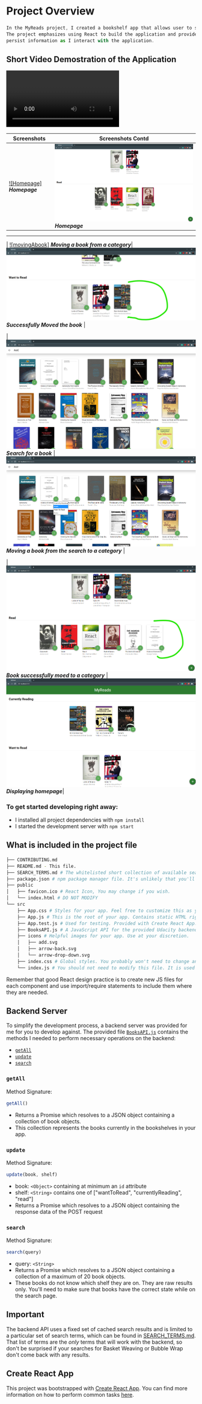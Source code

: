 # Project Overview

```js
In the MyReads project, I created a bookshelf app that allows user to select and categorize books you have read, are currently reading, or want to read. 
The project emphasizes using React to build the application and provides an API server and client library that I used to 
persist information as I interact with the application.
```

## Short Video Demostration of the Application

![homepage](asset/video_demostration.mp4)

| **Screenshots**  | **Screenshots Contd**|
|------------|------------|
| [![Homepage]](asset/homepage.png) _**Homepage**_ | ![Homepage](asset/homepage2.png) _**Homepage**_ |

-------------------------------------------------------------------------------------------------

| [![movingAbook]](asset/movingAbook.png) _**Moving a book from a category**_| ![movedAbook](asset/movedAbook.png) _**Successfully Moved the book**_ |

| ![searchBooks](asset/searchBooks.png) _**Search for a book**_ | ![movingFromSearch](asset/movingFromSearch.png) _**Moving a book from the search to a category**_ |

| ![searchbookmoved](asset/searchbookmoved.png) _**Book successfully moed to a category**_ | ![homepage](asset/homepage.png) _**Displaying homepage**_|

### To get started developing right away:

* I installed all project dependencies with `npm install`
* I started the development server with `npm start`

## What is included in the project file
```bash
├── CONTRIBUTING.md
├── README.md - This file.
├── SEARCH_TERMS.md # The whitelisted short collection of available search terms for you to use with your app.
├── package.json # npm package manager file. It's unlikely that you'll need to modify this.
├── public
│   ├── favicon.ico # React Icon, You may change if you wish.
│   └── index.html # DO NOT MODIFY
└── src
    ├── App.css # Styles for your app. Feel free to customize this as you desire.
    ├── App.js # This is the root of your app. Contains static HTML right now.
    ├── App.test.js # Used for testing. Provided with Create React App. Testing is encouraged, but not required.
    ├── BooksAPI.js # A JavaScript API for the provided Udacity backend. Instructions for the methods are below.
    ├── icons # Helpful images for your app. Use at your discretion.
    │   ├── add.svg
    │   ├── arrow-back.svg
    │   └── arrow-drop-down.svg
    ├── index.css # Global styles. You probably won't need to change anything here.
    └── index.js # You should not need to modify this file. It is used for DOM rendering only.
```

Remember that good React design practice is to create new JS files for each component and use import/require statements to include them where they are needed.

## Backend Server

To simplify the development process, a backend server was provided for me for you to develop against. The provided file [`BooksAPI.js`](src/BooksAPI.js) contains the methods I needed to perform necessary operations on the backend:

* [`getAll`](#getall)
* [`update`](#update)
* [`search`](#search)

### `getAll`

Method Signature:

```js
getAll()
```

* Returns a Promise which resolves to a JSON object containing a collection of book objects.
* This collection represents the books currently in the bookshelves in your app.

### `update`

Method Signature:

```js
update(book, shelf)
```

* book: `<Object>` containing at minimum an `id` attribute
* shelf: `<String>` contains one of ["wantToRead", "currentlyReading", "read"]  
* Returns a Promise which resolves to a JSON object containing the response data of the POST request

### `search`

Method Signature:

```js
search(query)
```

* query: `<String>`
* Returns a Promise which resolves to a JSON object containing a collection of a maximum of 20 book objects.
* These books do not know which shelf they are on. They are raw results only. You'll need to make sure that books have the correct state while on the search page.

## Important
The backend API uses a fixed set of cached search results and is limited to a particular set of search terms, which can be found in [SEARCH_TERMS.md](SEARCH_TERMS.md). That list of terms are the _only_ terms that will work with the backend, so don't be surprised if your searches for Basket Weaving or Bubble Wrap don't come back with any results.

## Create React App

This project was bootstrapped with [Create React App](https://github.com/facebookincubator/create-react-app). You can find more information on how to perform common tasks [here](https://github.com/facebookincubator/create-react-app/blob/master/packages/react-scripts/template/README.md).
